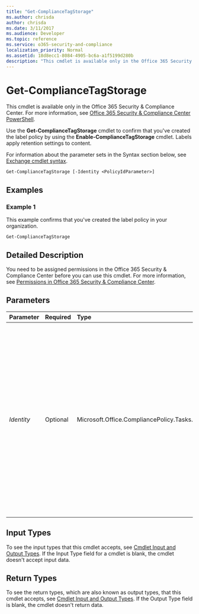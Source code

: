 ```yaml
---
title: "Get-ComplianceTagStorage"
ms.author: chrisda
author: chrisda
ms.date: 3/11/2017
ms.audience: Developer
ms.topic: reference
ms.service: o365-security-and-compliance
localization_priority: Normal
ms.assetid: 18d8ecc1-8084-4905-bc6a-a1f5199d280b
description: "This cmdlet is available only in the Office 365 Security &amp; Compliance Center. For more information, see Office 365 Security &amp; Compliance Center PowerShell."
---
```


# Get-ComplianceTagStorage

This cmdlet is available only in the Office 365 Security &amp; Compliance Center. For more information, see [Office 365 Security &amp; Compliance Center PowerShell](https://technet.microsoft.com/library/mt587091.aspx).
  
Use the **Get-ComplianceTagStorage** cmdlet to confirm that you've created the label policy by using the **Enable-ComplianceTagStorage** cmdlet. Labels apply retention settings to content.
  
For information about the parameter sets in the Syntax section below, see [Exchange cmdlet syntax](https://technet.microsoft.com/library/bb123552.aspx).
  
```
Get-ComplianceTagStorage [-Identity <PolicyIdParameter>]
```

## Examples
<a name="Examples"> </a>

### Example 1

This example confirms that you've created the label policy in your organization.
  
```
Get-ComplianceTagStorage
```

## Detailed Description
<a name="DetailedDescription"> </a>

You need to be assigned permissions in the Office 365 Security &amp; Compliance Center before you can use this cmdlet. For more information, see [Permissions in Office 365 Security &amp; Compliance Center](https://go.microsoft.com/fwlink/p/?LinkId=511920).
  
## Parameters
<a name="DetailedDescription"> </a>

|**Parameter**|**Required**|**Type**|**Description**|
|:-----|:-----|:-----|:-----|
| _Identity_ <br/> |Optional  <br/> |Microsoft.Office.CompliancePolicy.Tasks.PolicyIdParameter  <br/> | The _Identity_ parameter specifies the label policy that you want to view. You can use any value that uniquely identifies the policy. For example: <br/>  Name (GUID value) <br/>  Distinguished name (DN) <br/>  GUID (a different value than Name) <br/>  However, there can be only one label policy in your organization. <br/> |
   
## Input Types
<a name="InputTypes"> </a>

To see the input types that this cmdlet accepts, see [Cmdlet Input and Output Types](http://go.microsoft.com/fwlink/p/?linkId=616387). If the Input Type field for a cmdlet is blank, the cmdlet doesn't accept input data. 
  
## Return Types
<a name="ReturnTypes"> </a>

To see the return types, which are also known as output types, that this cmdlet accepts, see [Cmdlet Input and Output Types](http://go.microsoft.com/fwlink/p/?linkId=616387). If the Output Type field is blank, the cmdlet doesn't return data. 
  

